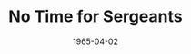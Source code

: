 ---
title: No Time for Sergeants
date: 1965-04-02
closing_date: 1965-04-10
layout: productions
featured_image:
image_caption:
image_credit:
playbill:
Theatre: Theatre Jacksonville
Venue: Little Theatre
cast:
- Preacher: J.J. Morgan
- Will Stockdale: Jerry Allen
- Pa Stockdale: Herbert C. Perlman
- Draft Man: Harold Nearhoof
- Irvin Blanchard: Clifford Goodman
- Rosabelle: Donna Freyberg
- Inductee:
  - J.J. Morgan
  - Bernard Nachman
  - Bill Aust
  - James Aust
  - Chuck Williams
  - Rob Drewelow
- Ben Whitledge: Larry Egan
- Sergeant King: Ernest Goldsmith
- A Captain: Jack Silverman
- A Nurse: Donna Freyberg
- First Classification Corporal: Ed Heist
- Second Classification Corporal: Bernard Nachman
- Another Corporal: Chuck Williams
- A Psychiatrist: Mike Zelenka
- Cigarette Girl: Donna Freyberg
- An Infantryman: Bob Drewelow
- Air Force Policeman: James Aust
- A Colonel: Ed Heist
- Lt. Bridges: J.J. Morgan
- Lt. Gardella: Chuck Williams
- Lt. Kendall: Rob Drewelow
- Lt. Cover: Bernard Nachman
- General Bush: Marshall Grauer
- General Pollard: Herbert C. Perlman
- Aide to General Pollard: James Aust
- Lt. Abel: Bill Aust
- Lt. Baker: Harold Nearhoof
crew:
- Director: George Ballis
- Production & Lighting Designer: Larry Riddle
- Costume Designer: Ruth Coleman
- Stage Manager:
  - Jean Goodman
  - Gwen Nearhoof
- Assistant Stage Manager:
  - Thelma Baker
  - Terry McIntyre
- Lighting:
  - Leni Bessette
  - Peggy miller
  - Abbey Fink
- Costumes:
  - Walter Sargent
  - Louisa McDermott
- Make-up:
  - Peggy miller
  - Marshall Grauer
  - Annette Grauer
  - Herbert C. Perlman
- Properties:
  - Gayle Swymer
  - Jeanni Mae Edwards
  - Gladys Dale
  - Myrtle McDavid
  - Esther Barnes
  - Ruth Coleman
  - Olivia Rusinek
- Set Crew:
  - Frank Berman
  - Dixie Cohen
  - Gladys Dale
  - Bob Agnew
  - Gwyda Agnew
  - Annette Grauer
  - Marshall Grauer
  - Sid Backer
  - Tootsie Backer
  - Gene Moore
  - Bunni Thornhill
  - Gladys Witten
  - Bill Longshore
  - Judi Parish
  - Sherry Cannon
  - Peggy Murphy
  - Debby Krobulski
  - Judy Pryor
  - Cheryl Carroll
  - Herbert C. Perlman
  - Jim Aust
  - Bill Aust
  - Bernard Nachman
  - Jeanni Mae Edwards
  - Roger Pancoast
- Sound: Gretchen Hannon
- Program Cover: Richard Lyons
orchestra:
external_links:
---